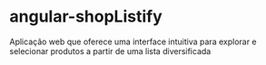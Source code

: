 # angular-shopListify
Aplicação web que oferece uma interface intuitiva para explorar e selecionar produtos a partir de uma lista diversificada
